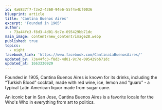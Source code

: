 ```yaml
---
id: 4a6837f7-f3e2-4360-94e6-55f4e4bf0036
blueprint: article
title: 'Cantina Buenos Aires'
excerpt: 'Founded in 1905'
author:
  - 73a44fc3-f8d3-4d01-9c7e-095429bb71dc
main_image: content/new_content/image28.webp
published: true
topics:
  - night
facebook_link: 'https://www.facebook.com/CantinaLaBuenosAires/'
updated_by: 73a44fc3-f8d3-4d01-9c7e-095429bb71dc
updated_at: 1663330929
---
```

Founded in 1905, Cantina Buenos Aires is known for its drinks, including the “Turkish Blood” cocktail, made with red wine, ice, lemon and “guaro” - a typical Latin American liquor made from sugar cane. 

An iconic bar in San Jose, Cantina Buenos Aires is a favorite locale for the Who's Who in everything from art to politics.